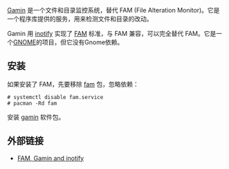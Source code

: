 [Gamin](https://en.wikipedia.org/wiki/Gamin "wikipedia:Gamin") 是一个文件和目录监控系统，替代 FAM (File Alteration Monitor)。它是一个程序库提供的服务，用来检测文件和目录的改动。

Gamin 用 [inotify](https://en.wikipedia.org/wiki/inotify "wikipedia:inotify") 实现了 [FAM](/index.php/FAM "FAM") 标准，与 FAM 兼容，可以完全替代 FAM。它是一个[GNOME](/index.php/GNOME "GNOME")的项目，但它没有Gnome依赖。

## 安装

如果安装了 FAM，先要移除 [fam](https://aur.archlinux.org/packages/fam/) 包，忽略依赖：

```
# systemctl disable fam.service
# pacman -Rd fam

```

安装 [gamin](https://www.archlinux.org/packages/?name=gamin) 软件包。

## 外部链接

*   [FAM, Gamin and inotify](http://www.noah.org/wiki/FAM,_Gamin,_inotify)